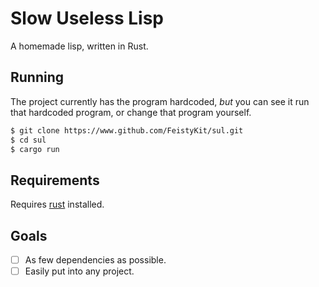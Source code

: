 # Slow Useless Lisp
A homemade lisp, written in Rust.

## Running
The project currently has the program hardcoded, *but* you can see it run that hardcoded program, or change that program yourself.
```bash
$ git clone https://www.github.com/FeistyKit/sul.git
$ cd sul
$ cargo run
```

## Requirements
Requires [rust](https://rustup.rs/) installed.

## Goals
 - [ ] As few dependencies as possible.
 - [ ] Easily put into any project.
